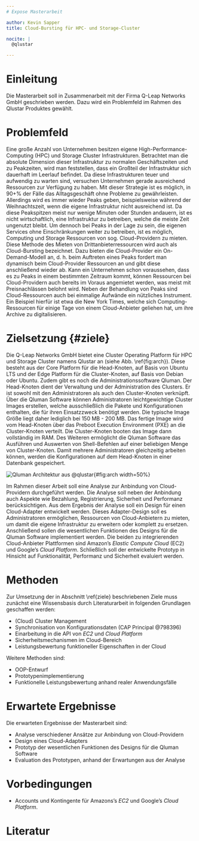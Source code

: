 ```yaml
---
# Expose Masterarbeit

author: Kevin Sapper
title: Cloud-Bursting für HPC- und Storage-Cluster

nocite: |
  @qlustar

---
```


# Einleitung

Die Masterarbeit soll in Zusammenarbeit mit der Firma Q-Leap Networks GmbH
geschrieben werden. Dazu wird ein Problemfeld im Rahmen des Qlustar Produktes
gewählt.

# Problemfeld

Eine große Anzahl von Unternehmen besitzen eigene High-Performance-Computing
(HPC) und Storage Cluster Infrastrukturen. Betrachtet man die absolute Dimension
dieser Infrastruktur zu normalen Geschäftszeiten und zu Peakzeiten, wird man
feststellen, dass ein Großteil der Infrastruktur sich dauerhaft im Leerlauf
befindet. Da diese Infrastrukturen teuer und aufwendig zu warten sind, versuchen
Unternehmen gerade ausreichend Ressourcen zur Verfügung zu haben. Mit dieser
Strategie ist es möglich, in 90+\% der Fälle das Alltagsgeschäft ohne Probleme
zu gewährleisten. Allerdings wird es immer wieder Peaks geben, beispielsweise
während der Weihnachtszeit, wenn die eigene Infrastruktur nicht ausreichend ist.
Da diese Peakspitzen meist nur wenige Minuten oder Stunden andauern, ist es
nicht wirtschaftlich, eine Infrastruktur zu betreiben, welche die meiste Zeit
ungenutzt bleibt. Um dennoch bei Peaks in der Lage zu sein, die eigenen Services
ohne Einschränkungen weiter zu betreiben, ist es möglich, Computing und Storage
Ressourcen von sog. Cloud-Providern zu mieten. Diese Methode des Mieten von
Drittanbieterressourcen wird auch als Cloud-Bursting bezeichnet. Dazu bieten die
Cloud-Provider ein On-Demand-Modell an, d. h. beim Auftreten eines Peaks fordert
man dynamisch beim Cloud-Provider Ressourcen an und gibt diese anschließend
wieder ab. Kann ein Unternehmen schon voraussehen, dass es zu Peaks in einem
bestimmten Zeitraum kommt, können Ressourcen bei Cloud-Providern auch bereits im
Voraus angemietet werden, was meist mit Preisnachlässen belohnt wird. Neben der
Behandlung von Peaks sind Cloud-Ressourcen auch bei einmalige Aufwände ein
nützliches Instrument. Ein Beispiel hierfür ist etwa die New York Times, welche
sich Computing-Ressourcen für einige Tage von einem Cloud-Anbieter geliehen hat,
um ihre Archive zu digitalisieren.

# Zielsetzung {#ziele}

Die Q-Leap Networks GmbH bietet eine Cluster Operating Platform für HPC und
Storage Cluster namens Qlustar an (siehe Abb. \ref{fig:arch}). Diese besteht aus
der Core Platform für die Head-Knoten, auf Basis von Ubuntu LTS und der Edge
Platform für die Cluster-Knoten, auf Basis von Debian oder Ubuntu. Zudem gibt es
noch die Administrationssoftware Qluman. Der Head-Knoten dient der Verwaltung
und der Administration des Clusters. Er ist sowohl mit den Administratoren als
auch den Cluster-Knoten verknüpft. Über die Qluman Software können
Administratoren leichtgewichtige Cluster Images erstellen, welche ausschließlich
die Pakete und Konfigurationen enthalten, die für ihren Einsatzzweck benötigt
werden. Die typische Image Größe liegt daher lediglich bei 150 MB - 200 MB. Das
fertige Image wird vom Head-Knoten über das Preboot Execution Environment (PXE)
an die Cluster-Knoten verteilt. Die Cluster-Knoten booten das Image dann
vollständig im RAM. Des Weiteren ermöglicht die Qluman Software das Ausführen
und Auswerten von Shell-Befehlen auf einer beliebigen Menge von Cluster-Knoten.
Damit mehrere Administratoren gleichzeitig arbeiten können, werden die
Konfigurationen auf dem Head-Knoten in einer Datenbank gespeichert.

![Qluman Architektur aus @qlustar](qluman-architecture.png){#fig:arch width=50%}

Im Rahmen dieser Arbeit soll eine Analyse zur Anbindung von Cloud-Providern
durchgeführt werden. Die Analyse soll neben der Anbindung auch Aspekte wie
Bezahlung, Registrierung, Sicherheit und Performanz berücksichtigen. Aus dem
Ergebnis der Analyse soll ein Design für einen Cloud-Adapter entwickelt werden.
Dieses Adapter-Design soll es Administratoren ermöglichen, Ressourcen von
Cloud-Anbietern zu mieten, um damit die eigene Infrastruktur zu erweitern oder
komplett zu ersetzen. Anschließend sollen die wesentlichen Funktionen des
Designs für die Qluman Software implementiert werden. Die beiden zu
integrierenden Cloud-Anbieter Plattformen sind Amazon’s *Elastic Compute Cloud*
(EC2) und Google’s *Cloud Platform*. Schließlich soll der entwickelte Prototyp
in Hinsicht auf Funktionalität, Performanz und Sicherheit evaluiert werden.

# Methoden

Zur Umsetzung der in Abschnitt \ref{ziele} beschriebenen Ziele muss zunächst
eine Wissensbasis durch Literaturarbeit in folgenden Grundlagen geschaffen
werden:

* (Cloud) Cluster Management
* Synchronisation von Konfigurationsdaten (CAP Principal @798396)
* Einarbeitung in die API von *EC2* und *Cloud Platform*
* Sicherheitsmechanismen im Cloud-Bereich
* Leistungsbewertung funktioneller Eigenschaften in der Cloud

Weitere Methoden sind:

* OOP-Entwurf
* Prototypenimplementierung
* Funktionelle Leistungsbewertung anhand realer Anwendungsfälle

# Erwartete Ergebnisse

Die erwarteten Ergebnisse der Masterarbeit sind:

* Analyse verschiedener Ansätze zur Anbindung von Cloud-Providern
* Design eines Cloud-Adapters
* Prototyp der wesentlichen Funktionen des Designs für die Qluman Software
* Evaluation des Prototypen, anhand der Erwartungen aus der Analyse

# Vorbedingungen

* Accounts und Kontingente für Amazons’s *EC2* und Google’s *Cloud Platform*.

# Literatur


